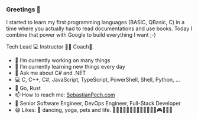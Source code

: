 ### Greetings 🦄 

I started to learn my first programming languages (BASIC, QBasic, C) in a time where you actually had to read documentations and use books. Today I combine that power with Google to build everything I want ;-)

Tech Lead 💻 Instructor 👨‍🏫 Coach🧙‍.

- 🔭 I’m currently working on many things
- 🌱 I’m currently learning new things every day
- 💬 Ask me about C# and .NET
- 💻 C, C++, C#, JavaScript, TypeScript, PowerShell, Shell, Python, ...
- 👀 Go, Rust
- 📫 How to reach me: [SebastianPech.com](https://www.sebastianpech.com)
- 📜 Senior Software Engineer, DevOps Engineer, Full-Stack Developer
- 😄 Likes: 💙 dancing, yoga, pets and life. 🕺🐶🦄🐻🦎🐍🏋️‍♂️🧘‍♂️🍨🏃‍♂️🎮🎼🔥🌌
